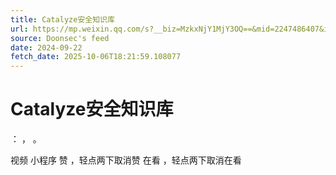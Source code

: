 ```yaml
---
title: Catalyze安全知识库
url: https://mp.weixin.qq.com/s?__biz=MzkxNjY1MjY3OQ==&mid=2247486407&idx=1&sn=3008a4b199eb942cd723496377cc26cc
source: Doonsec's feed
date: 2024-09-22
fetch_date: 2025-10-06T18:21:59.108077
---
```


# Catalyze安全知识库

：
，
。

视频
小程序
赞
，轻点两下取消赞
在看
，轻点两下取消在看